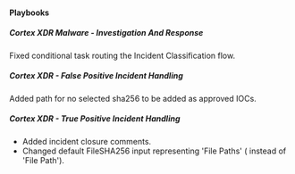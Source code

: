 
#### Playbooks
##### Cortex XDR Malware - Investigation And Response
Fixed conditional task routing the Incident Classification flow.
##### Cortex XDR - False Positive Incident Handling
Added path for no selected sha256 to be added as approved IOCs.
##### Cortex XDR - True Positive Incident Handling
- Added incident closure comments.
- Changed default FileSHA256 input representing 'File Paths' ( instead of 'File Path').

